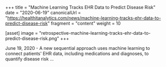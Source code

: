 +++
title = "Machine Learning Tracks EHR Data to Predict Disease Risk"
date = "2020-06-19"
canonicalUrl = "https://healthitanalytics.com/news/machine-learning-tracks-ehr-data-to-predict-disease-risk"
fragment = "content"
weight = 10

[asset]
    image = "retrospective-machine-learning-tracks-ehr-data-to-predict-disease-risk.png"
+++

June 19, 2020 - A new sequential approach uses machine learning to connect 
patients' EHR data, including medications and diagnoses, to quantify 
disease risk ...

